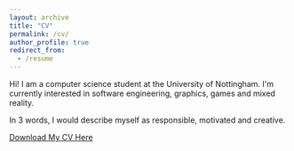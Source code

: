 ```yaml
---
layout: archive
title: "CV"
permalink: /cv/
author_profile: true
redirect_from:
  - /resume
---
```


Hi! I am a computer science student at the University of Nottingham. I'm currently interested in software engineering, graphics, games and mixed reality. 

In 3 words, I would describe myself as responsible, motivated and creative.

[Download My CV Here](http://zheningz.github.io/files/ZheningZHU-UniversityofNottingham.pdf)

<!-- {% include base_path %}

Education
======
* B.S. in Computer Science, University of Nottingham, 2020-2024

Work experience
======
* Summer 2015: Research Assistant
  * Github University
  * Duties included: Tagging issues
  * Supervisor: Professor Git

* Fall 2015: Research Assistant
  * Github University
  * Duties included: Merging pull requests
  * Supervisor: Professor Hub
  
Skills
======
* Skill 1
* Skill 2
  * Sub-skill 2.1
  * Sub-skill 2.2
  * Sub-skill 2.3
* Skill 3

<!-- Publications
======
  <ul>{% for post in site.publications %}
    {% include archive-single-cv.html %}
  {% endfor %}</ul>
  
Talks
======
  <ul>{% for post in site.talks %}
    {% include archive-single-talk-cv.html %}
  {% endfor %}</ul>
  
Teaching
======
  <ul>{% for post in site.teaching %}
    {% include archive-single-cv.html %}
  {% endfor %}</ul> -->
<!--   
Service and leadership
======
* Currently signed in to 43 different slack teams -->
